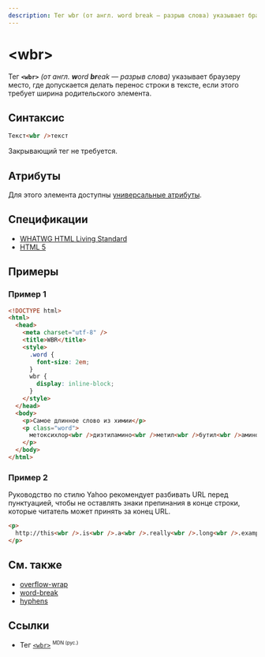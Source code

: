 ```yaml
---
description: Тег wbr (от англ. word break — разрыв слова) указывает браузеру место, где допускается делать перенос строки в тексте, если этого требует ширина родительского элемента
---
```


# &lt;wbr&gt;

Тег **`<wbr>`** _(от англ. **w**ord **br**eak — разрыв слова)_ указывает браузеру место, где допускается делать перенос строки в тексте, если этого требует ширина родительского элемента.

## Синтаксис

```html
Текст<wbr />текст
```

Закрывающий тег не требуется.

## Атрибуты

Для этого элемента доступны [универсальные атрибуты](uni-attr.md).

## Спецификации

- [WHATWG HTML Living Standard](https://html.spec.whatwg.org/multipage/text-level-semantics.html#the-wbr-element)
- [HTML 5](http://www.w3.org/TR/html5/text-level-semantics.html#the-wbr-element)

## Примеры

### Пример 1

```html
<!DOCTYPE html>
<html>
  <head>
    <meta charset="utf-8" />
    <title>WBR</title>
    <style>
      .word {
        font-size: 2em;
      }
      wbr {
        display: inline-block;
      }
    </style>
  </head>
  <body>
    <p>Самое длинное слово из химии</p>
    <p class="word">
      метоксихлор<wbr />диэтиламино<wbr />метил<wbr />бутил<wbr />амино<wbr />акридин
    </p>
  </body>
</html>
```

### Пример 2

Руководство по стилю Yahoo рекомендует разбивать URL перед пунктуацией, чтобы не оставлять знаки препинания в конце строки, которые читатель может принять за конец URL.

```html
<p>
  http://this<wbr />.is<wbr />.a<wbr />.really<wbr />.long<wbr />.example<wbr />.com/With<wbr />/deeper<wbr />/level<wbr />/pages<wbr />/deeper<wbr />/level<wbr />/pages<wbr />/deeper<wbr />/level<wbr />/pages<wbr />/deeper<wbr />/level<wbr />/pages<wbr />/deeper<wbr />/level<wbr />/pages
</p>
```

## См. также

- [overflow-wrap](../css/overflow-wrap.md)
- [word-break](../css/word-break.md)
- [hyphens](../css/hyphens.md)

## Ссылки

- Тег [`<wbr>`](https://developer.mozilla.org/ru/docs/Web/HTML/Element/wbr) <sup><small>MDN (рус.)</small></sup>
